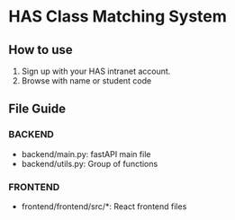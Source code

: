 # HAS Class Matching System


How to use
----------
1. Sign up with your HAS intranet account.
2. Browse with name or student code


File Guide
----------------
### BACKEND
* backend/main.py: fastAPI main file
* backend/utils.py: Group of functions

### FRONTEND
* frontend/frontend/src/*: React frontend files

